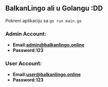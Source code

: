 ## BalkanLingo ali u Golangu :DD

Pokreni aplikaciju sa `go run main.go`

### Admin Account:
- **Email:admin@balkanlingo.online**
- **Password:123**

### User Account:
- **Email:user@balkanlingo.online**
- **Password:123**
